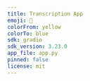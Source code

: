 ```yaml
---
title: Transcription App
emoji: 🐠
colorFrom: yellow
colorTo: blue
sdk: gradio
sdk_version: 3.23.0
app_file: app.py
pinned: false
license: mit
---
```

